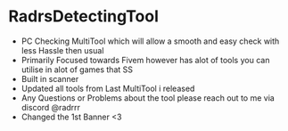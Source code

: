 # RadrsDetectingTool
- PC Checking MultiTool which will allow a smooth and easy check with less Hassle then usual
- Primarily Focused towards Fivem however has alot of tools you can utilise in alot of games that SS
- Built in scanner
- Updated all tools from Last MultiTool i released
- Any Questions or Problems about the tool please reach out to me via discord @radrrr
- Changed the 1st Banner <3
